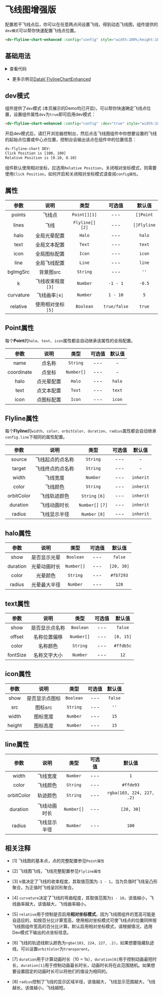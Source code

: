 <!-- 加载 demo 组件 start -->
<script setup>
import demo from './demo.vue'
</script>
<!-- 加载 demo 组件 end -->

<!-- 正文开始 -->

# 飞线图增强版

配置若干飞线点后，你可以在任意两点间设置飞线，得到动态飞线图，组件提供的`dev模式`可以帮你快速配置飞线点位置。

```html
<dv-flyline-chart-enhanced :config="config" style="width:100%;height:100%;" />
```

## 基础用法
<demo />
<details>
<summary>查看代码</summary>

<<< @/Other/FlylineChartEnhanced/demo.vue

</details>

- 更多示例见<a href="http://datav.jiaminghi.com/guide/flylineChartEnhanced.html" target="_blank">DataV FlylineChartEnhanced</a>

## dev模式
组件提供了`dev`模式 (本页展示的Demo均已开启)，可以帮你快速确定飞线点位置，设置组件属性`dev`为`true`即可启用dev模式：
```html
<dv-flyline-chart-enhanced :config="config" :dev="true" style="width:100%;height:100%;" />
```

开启dev模式后，请打开浏览器控制台，然后点击飞线图组件中你想要设置的飞线的起始点位置或中心点位置，控制台会输出该点在组件中的位置信息：
```html
dv-flyline-chart DEV:
Click Position is [100, 100]
Relative Position is [0.10, 0.10]
```
组件默认使用相对坐标，应选用`Relative Position`，关闭相对坐标模式，则需要使用`Click Position`，如何开启和关闭相对坐标模式请查阅`config属性`。

## 属性
参数 | 说明 | 类型 | 可选值 | 默认值
:-: | :-: | :-: | :-: | :-:
points |	飞线点 |	`Point[][1]` |	--- |	`[]Point`
lines |	飞线 |	`Flyline[][2]` |	--- |	`[]Flyline`
halo |	全局光晕配置 |	`Halo` |	--- |	`halo`
text |	全局文本配置 |	`Text` |	--- |	`text`
icon |	全局图标配置 |	`Icon` |	--- |	`icon`
line |	全局飞线配置 |	`Line` |	--- |	`line`
bgImgSrc |	背景图src |	`String` |	--- |	`''`
k |	飞线收束程度`[3]` |	`Number` |	`-1 - 1` |	`-0.5`
curvature |	飞线曲率`[4]` |	`Number` |	`1 - 10` |	`5`
relative |	使用相对坐标`[5]` |	`Boolean` |	`true/false` |	`true`

## Point属性
每个**Point**的`halo`、`text`、`icon`属性都会自动继承该属性的全局配置。

参数 | 说明 | 类型 | 可选值 | 默认值
:-: | :-: | :-: | :-: | :-:
name |	点名称 |	`String` |	--- |	-
coordinate |	点坐标 |	`Number[]` |	--- |	-
halo |	点光晕配置 |	`Halo` |	--- |	`halo`
text |	点文本配置 |	`Text` |	--- |	`text`
icon |	点图标配置 |	`Icon` |	--- |	`icon`

## Flyline属性
每个**Flyline**的`width`、`color`、`orbitColor`、`duration`、`radius`属性都会自动继承`config.line`下相同的属性配置。

参数 | 说明 | 类型 | 可选值 | 默认值
:-: | :-: | :-: | :-: | :-:
source |	飞线起点的点名称 |	`String` |	--- |	-
target |	飞线终点的点名称 |	`String` |	--- |	-
width |	飞线宽度 |	`Number` |	--- |	`inherit`
color |	飞线颜色 |	`String` |	--- |	`inherit`
orbitColor |	飞线轨迹颜色 |	`String` `[6]` |	--- |	`inherit`
duration |	飞线动画时长 |	`Number[]` `[7]` |	--- |	`inherit`
radius |	飞线显示半径 |	`Number` `[8]` |	--- |	`inherit`

## halo属性

参数 | 说明 | 类型 | 可选值 | 默认值
:-: | :-: | :-: | :-: | :-:
show |	是否显示光晕 |	`Boolean` |	--- |	`false`
duration |	光晕动画时长 |	`Number[]` |	--- |	`[20, 30]`
color |	光晕颜色 |	`String` |	--- |	`#fb7293`
radius |	光晕最大半径 |	`Number` |	--- |	`120`

## text属性

参数 | 说明 | 类型 | 可选值 | 默认值
:-: | :-: | :-: | :-: | :-:
show |	是否显示点名称 |	`Boolean` |	--- |	`false`
offset |	名称位置偏移 |	`Number[]` |	--- |	`[0, 15]`
color |	名称颜色 |	`String` |	--- |	`#ffdb5c`
fontSize |	名称文字大小 |	`Number` |	--- |	`12`

## icon属性

参数 | 说明 | 类型 | 可选值 | 默认值
:-: | :-: | :-: | :-: | :-:
show |	是否显示点图标 |	`Boolean` |	--- |	`false`
src |	图标src |	`String` |	--- |	`''`
width |	图标宽度 |	`Number` |	--- |	`15`
height |	图标高度 |	`Number` |	--- |	`15`

## line属性

参数 | 说明 | 类型 | 可选值 | 默认值
:-: | :-: | :-: | :-: | :-:
width |	飞线宽度 |	`Number` |	--- |	`1`
color |	飞线颜色 |	`String` |	--- |	`#ffde93`
orbitColor |	轨迹颜色 |	`String` |	--- |	`rgba(103, 224, 227, .2)`
duration |	飞线动画时长 |	`Number[]` |	--- |	`[20, 30]`
radius |	飞线显示半径 |	`Number` |	--- |	`100`

## 相关注释
- [1] 飞线图的基本点，点的完整配置参见`Point属性`

- [2] 飞线图飞线，飞线完整配置参见`Flyline属性`

- [3] `k`值决定了飞线的收束程度，其取值范围为`-1 - 1`，当为负值时飞线呈凸形聚合，为正值时飞线呈凹形聚合。

- [4] `curvature`决定了飞线的弯曲程度，其取值范围为`1 - 10`，该值越小，飞线曲率越大，该值越大，飞线曲率越小。

- [5] `relative`用于控制是否启用**相对坐标模式**，因为飞线图组件的宽高可能是自适应的，如按百分比计算宽高，使用相对坐标模式可使飞线点的位置同样按飞线图组件宽高的百分比计算。默认启用相对坐标模式，请根据情况，选用Dev模式下输出的点坐标信息。

- [6] 飞线的轨迹线默认颜色为`rgba(103, 224, 227, .2)`，如果想要隐藏轨迹线，可以设置`orbitColor`为`transparent`。

- [7] `duration`用于计算动画时长（10 = 1s），`duration[0]`用于控制动画最短时长，`duration[1]`用于控制动画最长时长，动画时长将在此范围随机。如果想要设置固定的动画时长可以将他们的值设为相同的。

- [8] `radius`控制了飞线的显示区域半径，该值越大，飞线显示范围越大，飞线越长，该值越小，飞线越短。
